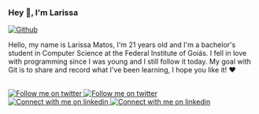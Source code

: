 ### Hey 🤙, I'm Larissa

[![Github](https://img.shields.io/github/followers/larissamato?label=Follow&style=social)](https://github.com/larissamato)

Hello, my name is Larissa Matos, I'm 21 years old and I'm a bachelor's student in Computer Science at the Federal Institute of Goiás. I fell in love with programming since I was young and I still follow it today. My goal with Git is to share and record what I've been learning, I hope you like it! ❤️

<br/>

<!-- Social button 1 -->
<!-- Light Mode -->
<a href="https://twitter.com/intent/follow?screen_name=galadrieldoidao#gh-light-mode-only">
<img src="https://img.shields.io/badge/follow-%40galadrieldoidao-1DA1F2?style=for-the-badge&logo=twitter&labelColor=000&color=3572A5#gh-light-mode-only" alt="Follow me on twitter" >
</a>
<!-- Dark Mode -->
<a href="https://twitter.com/intent/follow?screen_name=galadrieldoidao#gh-dark-mode-only">
<img src="https://img.shields.io/badge/follow-%40galadrieldoidao-1DA1F2?style=for-the-badge&logo=twitter&labelColor=000&color=FFF#gh-dark-mode-only" alt="Follow me on twitter" >
</a>

<!-- Light Mode -->
<a href="https://www.linkedin.com/in/larissa-matos-b069091a1#gh-light-mode-only">
<img src="https://img.shields.io/badge/LinkedIn-3572A5?style=for-the-badge&logo=linkedin&logoColor=white#gh-light-mode-only" alt="Connect with me on linkedin" >
</a>
<!-- Dark Mode -->
<a href="https://www.linkedin.com/in/larissa-matos-b069091a1#gh-dark-mode-only">
<img src="https://img.shields.io/badge/LinkedIn-ffffff?style=for-the-badge&logo=linkedin&logoColor=0690FA#gh-dark-mode-only" alt="Connect with me on linkedin" >
</a>

</div>





